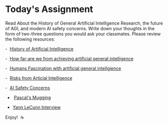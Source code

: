 # Today's Assignment

Read About the History of General Artificial Intelligence Research, the future of AGI, and modern AI safety concerns. Write down your thoughts in the form of two-three questions you would ask your classmates. Please review the following resources:

-  [History of Artificial Intelligence](http://sitn.hms.harvard.edu/flash/2017/history-artificial-intelligence/)

-  [How far-are we from achieving artificial general intelligence](https://www.forbes.com/sites/cognitiveworld/2019/06/10/how-far-are-we-from-achieving-artificial-general-intelligence/#e8aa1876dc4d)

-  [Humans Fascination with artificial general intellgience](https://www.informationweek.com/big-data/ai-machine-learning/humans-fascination-with-artificial-general-intelligence/a/d-id/1334885)

-  [Risks from Articial Intelligence](https://www.cser.ac.uk/research/risks-from-artificial-intelligence/)

-  [AI Safety Concerns](https://www.vox.com/future-perfect/2019/1/9/18174081/fhi-govai-ai-safety-american-public-worried-ai-catastrophe)
-  [Pascal's Mugging](https://www.youtube.com/watch?v=JRuNA2eK7w0)

- [Yann LeCunn Interview](https://www.youtube.com/watch?v=SGSOCuByo24)

Enjoy!  :coffee:
